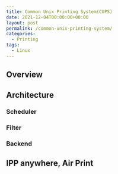 ```yaml
---
title: Common Unix Printing System(CUPS)
date: 2021-12-04T00:00:00+00:00
layout: post
permalink: /common-unix-printing-system/
categories:
  - Printing
tags:
  - Linux
---
```


## Overview

## Architecture

### Scheduler
### Filter
### Backend

## IPP anywhere, Air Print

